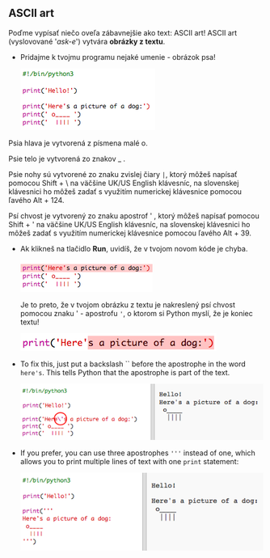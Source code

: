 ## ASCII art

Poďme vypísať niečo oveľa zábavnejšie ako text: ASCII art! ASCII art (vyslovované '*ask-e*') vytvára **obrázky z textu**.

+ Pridajme k tvojmu programu nejaké umenie - obrázok psa!
    
    ![screenshot](images/me-dog.png)

Psia hlava je vytvorená z písmena malé o.

Psie telo je vytvorená zo znakov _ .

Psie nohy sú vytvorené zo znaku zvislej čiary `|`, ktorý môžeš napísať pomocou Shift + \ na väčšine UK/US English klávesníc, na slovenskej klávesnici ho môžeš zadať s využitím numerickej klávesnice pomocou ľavého Alt + 124.

Psí chvost je vytvorený zo znaku apostrof ' , ktorý môžeš napísať pomocou Shift + ' na väčšine UK/US English klávesníc, na slovenskej klávesnici ho môžeš zadať s využitím numerickej klávesnice pomocou ľavého Alt + 39.

+ Ak klikneš na tlačidlo **Run**, uvidíš, že v tvojom novom kóde je chyba.
    
    ![screenshot](images/me-dog-bug.png)
    
    Je to preto, že v tvojom obrázku z textu je nakreslený psí chvost pomocou znaku ' - apostrofu `'`, o ktorom si Python myslí, že je koniec textu!
    
    ![screenshot](images/me-dog-quote.png)

+ To fix this, just put a backslash `` before the apostrophe in the word `here's`. This tells Python that the apostrophe is part of the text.
    
    ![screenshot](images/me-dog-bug-fix.png)

+ If you prefer, you can use three apostrophes `'''` instead of one, which allows you to print multiple lines of text with one `print` statement:
    
    ![screenshot](images/me-dog-triple-quote.png)